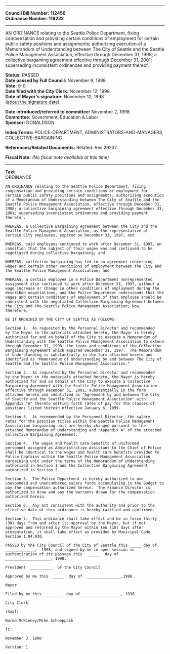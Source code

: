 * * * * *  
  
**Council Bill Number: [](#h0)[](#h2)112456**   
**Ordinance Number: 119222**  
  
* * * * *  
  
AN ORDINANCE relating to the Seattle Police Department, fixing compensation and providing certain conditions of employment for certain public safety positions and assignments; authorizing execution of a Memorandum of Understanding between The City of Seattle and the Seattle Police Management Association, effective through December 31, 1998; a collective bargaining agreement effective through December 31, 2001; superseding inconsistent ordinances and providing payment thereof.  
  
**Status:** PASSED   
**Date passed by Full Council:** November 9, 1998   
**Vote:** 9-0   
**Date filed with the City Clerk:** November 12, 1998   
**Date of Mayor's signature:** November 12, 1998   
[(about the signature date)](/~public/approvaldate.htm)   
  
  
**Date introduced/referred to committee:** November 2, 1998   
**Committee:** Government, Education & Labor   
**Sponsor:** DONALDSON   
  
**Index Terms:** POLICE-DEPARTMENT, ADMINISTRATORS-AND-MANAGERS, COLLECTIVE-BARGAINING  
  
**References/Related Documents:** Related: Res 29237  
  
**Fiscal Note:** *(No fiscal note available at this time)*  
  
* * * * *  
  
**Text**  
    ORDINANCE       
  
    AN ORDINANCE relating to the Seattle Police Department, fixing  
    compensation and providing certain conditions of employment for  
    certain public safety positions and assignments; authorizing execution  
    of a Memorandum of Understanding between The City of Seattle and the  
    Seattle Police Management Association, effective through December 31,  
    1998; a collective bargaining agreement effective through December 31,  
    2001; superseding inconsistent ordinances and providing payment  
    therefor.  
  
    WHEREAS, a Collective Bargaining Agreement between the City and the  
    Seattle Police Management Association, as the representative of  
    certain City employees, expired on December 31, 1997; and  
  
    WHEREAS, said employees continued to work after December 31, 1997, on  
    condition that the subject of their wages was and continued to be  
    negotiated during collective bargaining; and  
  
    WHEREAS, collective bargaining has led to an agreement concerning  
    wages and certain other conditions of employment between the City and  
    the Seattle Police Management Association; and  
  
    WHEREAS, a certain employee in a Police Department nonrepresented  
    assignment also continued to work after December 31, 1997, without a  
    wage increase or change in other conditions of employment during the  
    described negotiations, and the Police Department understands that the  
    wages and certain conditions of employment of that employee should be  
    consistent with the negotiated Collective Bargaining Agreement between  
    the City and the Seattle Police Management Association; Now,  
    Therefore,  
  
    BE IT ORDAINED BY THE CITY OF SEATTLE AS FOLLOWS:  
  
    Section 1.  As requested by the Personnel Director and recommended  
    by the Mayor in the materials attached hereto, the Mayor is hereby  
    authorized for and on behalf of the City to execute a Memorandum of  
    Understanding with the Seattle Police Management Association to extend  
    through December 31, 1998, the terms and conditions of the Collective  
    Bargaining Agreement which expired December 31, 1997.  The Memorandum  
    of Understanding is substantially in the form attached hereto and  
    identified as "Memorandum of Understanding by and between The City of  
    Seattle and the Seattle Police Management Association."  
  
    Section 2.  As requested by the Personnel Director and recommended  
    by the Mayor in the materials attached hereto, the Mayor is hereby  
    authorized for and on behalf of the City to execute a Collective  
    Bargaining Agreement with the Seattle Police Management Association  
    effective through December 31, 2001, substantially in the form  
    attached hereto and identified as "Agreement by and between The City  
    of Seattle and the Seattle Police Management Association" with  
    Appendix "A" thereto setting forth rates of pay for the classes of  
    positions listed therein effective January 6, 1999.  
  
    Section 3.  As recommended by the Personnel Director, the salary  
    rates for the position titles within the Seattle Police Management  
    Association bargaining unit are hereby changed pursuant to the  
    attached Memorandum of Understanding and "Appendix A" of the attached  
    Collective Bargaining Agreement.  
  
    Section 4.  The wages and health care benefits of uniformed  
    personnel assigned as Administrative Assistant to the Chief of Police  
    shall be identical to the wages and health care benefits provided to  
    Police Captains within the Seattle Police Management Association  
    bargaining unit under the terms of the Memorandum of Understanding  
    authorized in Section 1 and the Collective Bargaining Agreement  
    authorized in Section 2.  
  
    Section 5.  The Police Department is hereby authorized to use  
    unexpended and unencumbered salary funds accumulating in the Budget to  
    pay the compensation authorized herein.  The Finance Director is  
    authorized to draw and pay the warrants drawn for the compensation  
    authorized herein.  
  
    Section 6.  Any act consistent with the authority and prior to the  
    effective date of this ordinance is hereby ratified and confirmed.  
  
    Section 7.  This ordinance shall take effect and be in force thirty  
    (30) days from and after its approval by the Mayor, but if not  
    approved and returned by the Mayor within ten (10) days after  
    presentation, it shall take effect as provided by Municipal Code  
    Section 1.04.020.  
  
    PASSED by the City Council of the City of Seattle this _____ day of  
    _____________,  1998, and signed by me in open session in  
    authentication of its passage this  ______  day of  
    ____________________, 1998.  
  
    President  __________  of the City Council  
  
    Approved by me this  _____  day of  _______________,1998.  
  
    Mayor  
  
    Filed by me this  _______  day of__________________, 1998.  
  
    City Clerk  
  
    (Seal)  
  
    Norma McKinney/Mike Schoeppach  
  
    ft  
  
    November 3, 1998  
  
    Version: 1  
